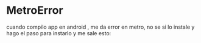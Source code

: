 # MetroError
cuando compilo app en android , me da error en metro, no se si lo instale y hago el paso para instarlo y me sale esto:

